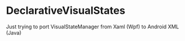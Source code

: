 DeclarativeVisualStates
=======================

Just trying to port VisualStateManager from Xaml (Wpf) to Android XML (Java)
